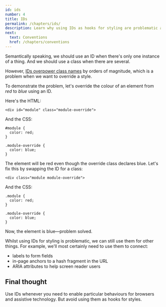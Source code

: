 ```yaml
---
id: ids
number: 4
title: IDs
permalink: /chapters/ids/
description: Learn why using IDs as hooks for styling are problematic and what you should do instead.
next:
  text: Conventions
  href: /chapters/conventions
---
```


Semantically speaking, we should use an ID when there's only one instance of a thing. And we should use a class when there are several.

However, [IDs overpower class names](http://www.w3.org/TR/css3-selectors/#specificity) by orders of magnitude, which is a problem when we want to override a style.


To demonstrate the problem, let's override the colour of an element from *red* to *blue* using an ID.

Here's the HTML:

	<div id="module" class="module-override">

And the CSS:

	#module {
	  color: red;
	}

	.module-override {
	  color: blue;
	}

The element will be red even though the override class declares blue. Let's fix this by swapping the ID for a class:

	<div class="module module-override">

And the CSS:

	.module {
	  color: red;
	}

	.module-override {
	  color: blue;
	}

Now, the element is blue&mdash;problem solved.

Whilst using IDs for styling is problematic, we can still use them for other things. For example, we'll most certainly need to use them to connect:

- labels to form fields
- in-page anchors to a hash fragment in the URL
- ARIA attributes to help screen reader users

## Final thought

Use IDs whenever you need to enable particular behaviours for browsers and assistive technology. But avoid using them as hooks for styles.
